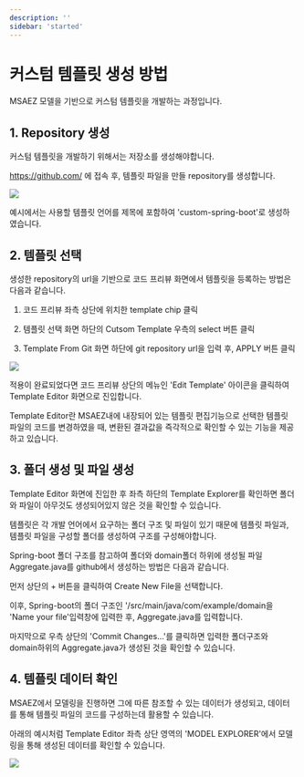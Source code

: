 ```yaml
---
description: ''
sidebar: 'started'
---
```

# 커스텀 템플릿 생성 방법

MSAEZ 모델을 기반으로 커스텀 템플릿을 개발하는 과정입니다.

## 1. Repository 생성

커스텀 템플릿을 개발하기 위해서는 저장소를 생성해야합니다.

https://github.com/ 에 접속 후, 템플릿 파일을 만들 repository를 생성합니다.

![](https://github.com/msa-ez/platform/assets/123912988/b6f49e7b-4674-47a5-8ed9-69caf94fac64)

예시에서는 사용할 템플릿 언어를 제목에 포함하여 'custom-spring-boot'로 생성하였습니다.

## 2. 템플릿 선택

생성한 repository의 url을 기반으로 코드 프리뷰 화면에서 템플릿을 등록하는 방법은 다음과 같습니다.

1. 코드 프리뷰 좌측 상단에 위치한 template chip 클릭

2. 템플릿 선택 화면 하단의 Cutsom Template 우측의 select 버튼 클릭

3. Template From Git 화면 하단에 git repository url을 입력 후, APPLY 버튼 클릭

![](https://github.com/msa-ez/platform/assets/123912988/0d2651bd-2082-413b-8536-2f8f08b9aeb1)


적용이 완료되었다면 코드 프리뷰 상단의 메뉴인 'Edit Template' 아이콘을 클릭하여 Template Editor 화면으로 진입합니다.

Template Editor란 MSAEZ내에 내장되어 있는 템플릿 편집기능으로 선택한 템플릿 파일의 코드를 변경하였을 때, 변환된 결과값을 즉각적으로 확인할 수 있는 기능을 제공하고 있습니다.

## 3. 폴더 생성 및 파일 생성

Template Editor 화면에 진입한 후 좌측 하단의 Template Explorer를 확인하면 폴더와 파일이 아무것도 생성되어있지 않은 것을 확인할 수 있습니다.

템플릿은 각 개발 언어에서 요구하는 폴더 구조 및 파일이 있기 때문에 템플릿 파일과, 템플릿 파일을 구성할 폴더를 생성하여 구조를 구성해야합니다.

Spring-boot 폴더 구조를 참고하여 폴더와 domain폴더 하위에 생성될 파일 Aggregate.java를 github에서 생성하는 방법은 다음과 같습니다.

먼저 상단의 + 버튼을 클릭하여 Create New File을 선택합니다.

이후, Spring-boot의 폴더 구조인 '/src/main/java/com/example/domain을 'Name your file'입력창에 입력한 후, Aggregate.java를 입력합니다.

마지막으로 우측 상단의 'Commit Changes...'를 클릭하면 입력한 폴더구조와 domain하위의 Aggregate.java가 생성된 것을 확인할 수 있습니다.


## 4. 템플릿 데이터 확인

MSAEZ에서 모델링을 진행하면 그에 따른 참조할 수 있는 데이터가 생성되고, 데이터를 통해 템플릿 파일의 코드를 구성하는데 활용할 수 있습니다.

아래의 예시처럼 Template Editor 좌측 상단 영역의 'MODEL EXPLORER'에서 모델링을 통해 생성된 데이터를 확인할 수 있습니다.

![](https://github.com/msa-ez/platform/assets/123912988/1181c8a3-636f-4777-9552-ce7d9670ea30)